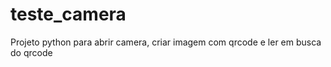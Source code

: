 # teste_camera

Projeto python para abrir camera, criar imagem com qrcode e ler em busca do qrcode 

